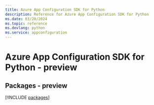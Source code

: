 ```yaml
---
title: Azure App Configuration SDK for Python
description: Reference for Azure App Configuration SDK for Python
ms.date: 03/20/2024
ms.topic: reference
ms.devlang: python
ms.service: appconfiguration
---
```

# Azure App Configuration SDK for Python - preview
## Packages - preview
[!INCLUDE [packages](app-configuration-index.md)]
